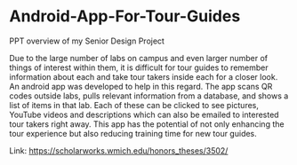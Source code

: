 # Android-App-For-Tour-Guides
PPT overview of my Senior Design Project

Due to the large number of labs on campus and even larger number of things of interest within them, it is difficult for tour guides to remember information about each and take tour takers inside each for a closer look. An android app was developed to help in this regard. The app scans QR codes outside labs, pulls relevant information from a database, and shows a list of items in that lab. Each of these can be clicked to see pictures, YouTube videos and descriptions which can also be emailed to interested tour takers right away. This app has the potential of not only enhancing the tour experience but also reducing training time for new tour guides.

Link: https://scholarworks.wmich.edu/honors_theses/3502/

